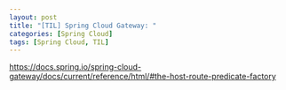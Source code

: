 ```yaml
---
layout: post
title: "[TIL] Spring Cloud Gateway: "
categories: [Spring Cloud]
tags: [Spring Cloud, TIL]
---
```


<https://docs.spring.io/spring-cloud-gateway/docs/current/reference/html/#the-host-route-predicate-factory>


